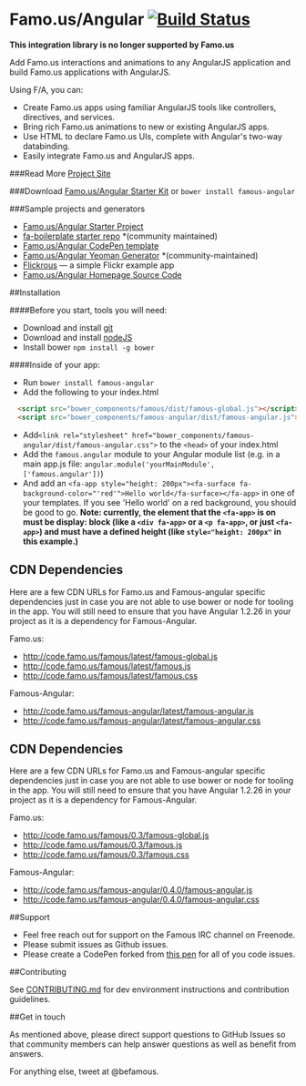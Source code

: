 # Famo.us/Angular [![Build Status](https://travis-ci.org/Famous/famous-angular.svg?branch=master)](https://travis-ci.org/Famous/famous-angular)

**This integration library is no longer supported by Famo.us**

Add Famo.us interactions and animations to any AngularJS application and build Famo.us applications with AngularJS.

Using F/A, you can:
* Create Famo.us apps using familiar AngularJS tools like controllers, directives, and services.
* Bring rich Famo.us animations to new or existing AngularJS apps.
* Use HTML to declare Famo.us UIs, complete with Angular's two-way databinding.
* Easily integrate Famo.us and AngularJS apps.

###Read More
[Project Site](https://famo.us/angular)


###Download
[Famo.us/Angular Starter Kit](http://code.famo.us/famous-angular/latest/famous-angular-starter-kit.zip?src=github-readme)
  or
`bower install famous-angular`


###Sample projects and generators
* [Famo.us/Angular Starter Project](https://github.com/thomasstreet/famous-angular-starter)
* [fa-boilerplate starter repo](https://github.com/steveblue/fa-boilerplate) *(community maintained)
* [Famo.us/Angular CodePen template](http://codepen.io/zackbrown/pen/yyVQje)
* [Famo.us/Angular Yeoman Generator](http://github.com/thaiat/generator-angular-famous-ionic) *(community-maintained)
* [Flickrous](https://github.com/zackbrown) — a simple Flickr example app
* [Famo.us/Angular Homepage Source Code](https://github.com/thomasstreet/famous-angular-docs/tree/master/app)



##Installation

####Before you start, tools you will need:
* Download and install [git](http://git-scm.com/downloads)
* Download and install [nodeJS](http://nodejs.org/download/)
* Install bower `npm install -g bower`

####Inside of your app:
* Run `bower install famous-angular`
* Add the following to your index.html
```html
  <script src="bower_components/famous/dist/famous-global.js"></script>
  <script src="bower_components/famous-angular/dist/famous-angular.js"></script>
```
* Add`<link rel="stylesheet" href="bower_components/famous-angular/dist/famous-angular.css">` to the `<head>` of your index.html
* Add the `famous.angular` module to your Angular module list (e.g. in a main app.js file: `angular.module('yourMainModule', ['famous.angular'])`)
* And add an `<fa-app style="height: 200px"><fa-surface fa-background-color="'red'">Hello world</fa-surface></fa-app>` in one of your templates.  If you see 'Hello world' on a red background, you should be good to go.
**Note: currently, the element that the `<fa-app>` is on must be display: block (like a `<div fa-app>` or a `<p fa-app>`, or just `<fa-app>`) and must have a defined height (like `style="height: 200px"` in this example.)**


## CDN Dependencies
Here are a few CDN URLs for Famo.us and Famous-angular specific dependencies just in case you are not able to use bower or node for tooling in the app.  You will still need to ensure that you have Angular 1.2.26 in your project as it is a dependency for Famous-Angular.

Famo.us:
* http://code.famo.us/famous/latest/famous-global.js
* http://code.famo.us/famous/latest/famous.js
* http://code.famo.us/famous/latest/famous.css

Famous-Angular:
* http://code.famo.us/famous-angular/latest/famous-angular.js
* http://code.famo.us/famous-angular/latest/famous-angular.css

## CDN Dependencies
Here are a few CDN URLs for Famo.us and Famous-angular specific dependencies just in case you are not able to use bower or node for tooling in the app.  You will still need to ensure that you have Angular 1.2.26 in your project as it is a dependency for Famous-Angular.

Famo.us:
* http://code.famo.us/famous/0.3/famous-global.js
* http://code.famo.us/famous/0.3/famous.js
* http://code.famo.us/famous/0.3/famous.css

Famous-Angular:
* http://code.famo.us/famous-angular/0.4.0/famous-angular.js
* http://code.famo.us/famous-angular/0.4.0/famous-angular.css

##Support

* Feel free reach out for support on the Famous IRC channel on Freenode.  
* Please submit issues as Github issues.  
* Please create a CodePen forked from [this pen](http://codepen.io/zackbrown/pen/yyVQje) for all of you code issues.


##Contributing

See [CONTRIBUTING.md](https://github.com/Famous/famous-angular/blob/master/CONTRIBUTING.md) for dev environment instructions and contribution guidelines.


##Get in touch

As mentioned above, please direct support questions to GitHub Issues so that community members can help answer questions as well as benefit from answers.

For anything else, tweet at @befamous.  

